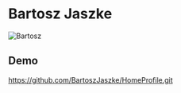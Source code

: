 # Bartosz Jaszke

![Bartosz](images/two.jpg)

## Demo
https://github.com/BartoszJaszke/HomeProfile.git
